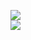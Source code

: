 [![](https://img.shields.io/badge/Made%20With-Github%20Spray-lightgrey.svg?style=for-the-badge&logo=github)](https://github.com/Annihil/github-spray#4829)  
[![](https://i.imgur.com/2DrTn0Z.gif)](https://github.com/Annihil/github-spray)